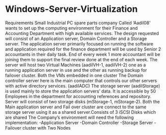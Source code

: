 # Windows-Server-Virtualization
Requirements
Small Industrial PC spare parts company Called ‘Aadil08’ wants to set up the computing environment for their Finance and Accounting Department with high available services. The design requested will consist of an Application server, Domain Controller and a Storage server. 
The application server primarily focused on running the software and application required for the finance department will be used by Senior 2 accountants in their daily task. End of every week 1 more accountant will be joining them to support the final review done at the end of each week. The server will host two Virtual Machines (aadilVH-1, aadilVH-2) one as a running application server in use and the other as running backup for failover cluster. Both the VMs embedded in one cluster
The Domain controller server here is the main computer that controls our other servers with active directory services. (aadilADC)
The storage server (aadilStorage) is used mainly to store the application servers’ data. It is accessible by 50 Employees in the department for accounting references and repository. Server will consist of two storage disks (mStorage-1, mStorage-2). Both the Main application server and Fail over cluster are connect to the same storage server using it as a shared server.Consists of 3 iSCSI Disks which are shared
The Company’s environment will need the following implementation:
-Application Server 
-Domain Controller
-Storage Server
-Failover cluster with Two Nodes
